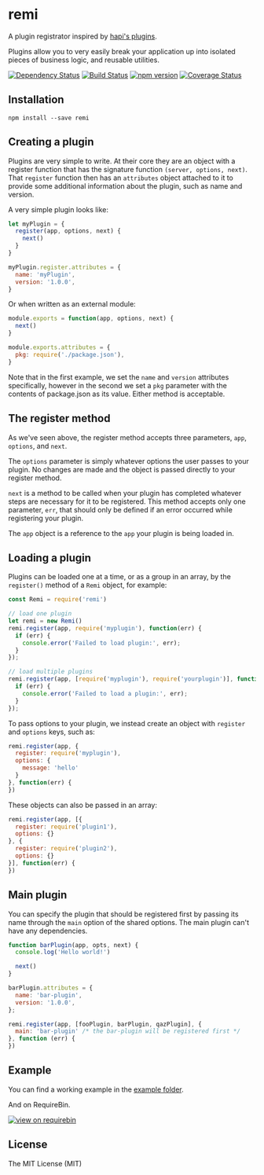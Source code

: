 # remi

A plugin registrator inspired by [hapi's plugins](http://hapijs.com/tutorials/plugins).

Plugins allow you to very easily break your application up into isolated pieces of
business logic, and reusable utilities.

[![Dependency Status](https://david-dm.org/zkochan/remi/status.svg?style=flat)](https://david-dm.org/zkochan/remi)
[![Build Status](https://travis-ci.org/zkochan/remi.svg?branch=master)](https://travis-ci.org/zkochan/remi)
[![npm version](https://badge.fury.io/js/remi.svg)](http://badge.fury.io/js/remi)
[![Coverage Status](https://coveralls.io/repos/zkochan/remi/badge.svg?branch=master&service=github)](https://coveralls.io/github/zkochan/remi?branch=master)


## Installation

```
npm install --save remi
```


## Creating a plugin

Plugins are very simple to write. At their core they are an object with a register
function that has the signature function `(server, options, next)`. That `register`
function then has an `attributes` object attached to it to provide some
additional information about the plugin, such as name and version.

A very simple plugin looks like:

```js
let myPlugin = {
  register(app, options, next) {
    next()
  }
}

myPlugin.register.attributes = {
  name: 'myPlugin',
  version: '1.0.0',
}
```

Or when written as an external module:

```js
module.exports = function(app, options, next) {
  next()
}

module.exports.attributes = {
  pkg: require('./package.json'),
}
```

Note that in the first example, we set the `name` and `version` attributes specifically,
however in the second we set a `pkg` parameter with the contents of package.json as
its value. Either method is acceptable.


## The register method

As we've seen above, the register method accepts three parameters, `app`, `options`, and `next`.

The `options` parameter is simply whatever options the user passes to your plugin.
No changes are made and the object is passed directly to your register method.

`next` is a method to be called when your plugin has completed whatever steps are
necessary for it to be registered. This method accepts only one parameter, `err`,
that should only be defined if an error occurred while registering your plugin.

The `app` object is a reference to the `app` your plugin is being loaded in.


## Loading a plugin

Plugins can be loaded one at a time, or as a group in an array, by the
`register()` method of a `Remi` object, for example:

```js
const Remi = require('remi')

// load one plugin
let remi = new Remi()
remi.register(app, require('myplugin'), function(err) {
  if (err) {
    console.error('Failed to load plugin:', err);
  }
});

// load multiple plugins
remi.register(app, [require('myplugin'), require('yourplugin')], function(err) {
  if (err) {
    console.error('Failed to load a plugin:', err);
  }
});
```

To pass options to your plugin, we instead create an object with `register` and `options` keys, such as:

```js
remi.register(app, {
  register: require('myplugin'),
  options: {
    message: 'hello'
  }
}, function(err) {
})
```

These objects can also be passed in an array:

```js
remi.register(app, [{
  register: require('plugin1'),
  options: {}
}, {
  register: require('plugin2'),
  options: {}
}], function(err) {
})
```


## Main plugin

You can specify the plugin that should be registered first by passing its name
through the `main` option of the shared options. The main plugin can't have any
dependencies.

```js
function barPlugin(app, opts, next) {
  console.log('Hello world!')

  next()
}

barPlugin.attributes = {
  name: 'bar-plugin',
  version: '1.0.0',
};

remi.register(app, [fooPlugin, barPlugin, qazPlugin], {
  main: 'bar-plugin' /* the bar-plugin will be registered first */
}, function (err) {
})
```


## Example

You can find a working example in the [example folder](example).

And on RequireBin.

[![view on requirebin](http://requirebin.com/badge.png)](http://requirebin.com/?gist=27ea2b9d6dc72abea03c)


## License

The MIT License (MIT)

